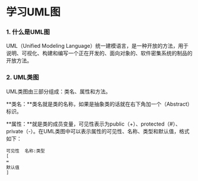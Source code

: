 # 学习UML图

### 1. 什么是UML图

UML（Unified Modeling Language）统一建模语言，是一种开放的方法，用于说明、可视化、构建和编写一个正在开发的、面向对象的、软件密集系统的制品的开放方法。



### 2. UML类图

UML类图由三部分组成：类名、属性和方法。

**类名：**类名就是类的名称，如果是抽象类的话就在右下角加一个（Abstract）标识。

**属性：**就是类的成员变量，可见性表示为public（+）、protected（#）、private（-）。在UML类图中可以表示属性的可见性、名称、类型和默认值，格式如下：

```
可见性  名称:类型
[
=
默认值
]
```


